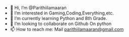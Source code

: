 - 👋 Hi, I’m @Parithiilamaaran
- 👀 I’m interested in Gaming,Coding,Everything,etc.
- 🌱 I’m currently learning Python and 8th Grade.
- 💞️ I’m looking to collaborate on Github On python
- 📫 How to reach me: Mail parithiilamaaran@gmail.com

<!---
Parithiilamaaran/Parithiilamaaran is a ✨ special ✨ repository because its `README.md` (this file) appears on your GitHub profile.
You can click the Preview link to take a look at your changes.
--->
